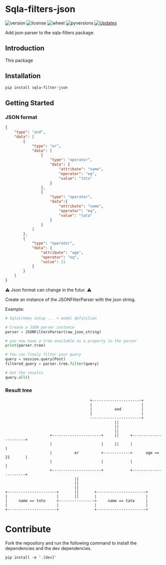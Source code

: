 # Sqla-filters-json

![version](https://img.shields.io/pypi/v/sqla-filters-json.svg)
![license](https://img.shields.io/pypi/l/sqla-filters-json.svg)
![wheel](https://img.shields.io/pypi/wheel/sqla-filters-json.svg)
![pyversions](https://img.shields.io/pypi/pyversions/sqla-filters-json.svg)
[![Updates](https://pyup.io/repos/github/MarcAureleCoste/sqla-filters-json/shield.svg)](https://pyup.io/repos/github/MarcAureleCoste/sqla-filters-json/)

Add json parser to the sqla-filters package.

## Introduction 

This package 

## Installation

```bash
pip install sqla-filter-json
```

## Getting Started

### JSON format

```json
{
    "type": "and",
    "data": [
        {
            "type": "or",
            "data": [
                {
                    "type": "operator",
                    "data": {
                        "attribute": "name",
                        "operator": "eq",
                        "value": "toto"
                    }
                },
                {
                    "type": "operator",
                    "data":{
                        "attribute": "name",
                        "operator": "eq",
                        "value": "tata"
                    }
                }
            ]
        },
        {
            "type": "operator",
            "data": {
                "attribute": "age",
                "operator": "eq",
                "value": 21
            }
        }
    ]
}
```
:warning: Json format can change in the futur. :warning:



Create an instance of the JSONFilterParser with the json string.

Example:
```python
# Sqlalchemy setup ... + model definition

# Create a JSON parser instance
parser = JSONFiltersParser(raw_json_string)

# you now have a tree available as a property in the parser
print(parser.tree)

# You can finaly filter your query
query = session.query(Post)
filtered_query = parser.tree.filter(query)

# Get the results
query.all()
```

### Result tree

```
                                      +----------------------+
                                      |                      |
                                      |          and         |
                                      |                      |
                                      -----------------------+
                                                 ||
                                                 ||
                                                 ||
                    +----------------------+     ||     +----------------------+
                    |                      |     ||     |                      |
                    |          or          <------------>      age == 21       |
                    |                      |            |                      |
                    +----------------------+            +----------------------+
                               ||
                               ||
                               ||
+----------------------+       ||       +----------------------+
|                      |       ||       |                      |
|     name == toto     <---------------->     name == tata     |
|                      |                |                      |
+----------------------+                +----------------------+
```

# Contribute

Fork the repository and run the following command to install the dependencies and the dev dependencies.

`pip install -e '.[dev]'`
